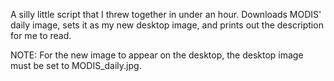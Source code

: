 A silly little script that I threw together in under an hour.
Downloads MODIS' daily image, sets it as my new desktop image,
and prints out the description for me to read.

NOTE: For the new image to appear on the desktop,
the desktop image must be set to MODIS_daily.jpg.

